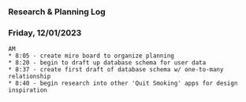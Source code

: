 ### Research & Planning Log

### Friday, 12/01/2023
```
AM
* 8:05 - create miro board to organize planning
* 8:20 - begin to draft up database schema for user data
* 8:37 - create first draft of database schema w/ one-to-many relationship
* 8:40 - begin research into other 'Quit Smoking' apps for design inspiration

```